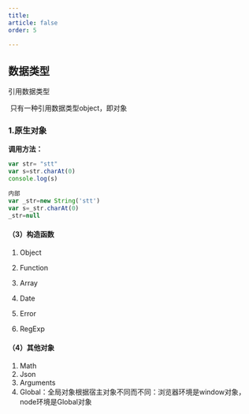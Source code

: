 ```yaml
---
title: 
article: false
order: 5

---
```


## 数据类型

引用数据类型

​ 只有一种引用数据类型object，即对象

### 1.原生对象

**调用方法：**

```js
var str= "stt"
var s=str.charAt(0)
console.log(s)
​
内部
var _str=new String('stt')
var s=_str.charAt(0)
_str=null
```

#### （3）构造函数

1. Object
2. Function
3. Array
4. Date

5. Error

6. RegExp

#### （4）其他对象

1. Math
2. Json
3. Arguments
4. Global：全局对象根据宿主对象不同而不同：浏览器环境是window对象，node环境是Global对象
